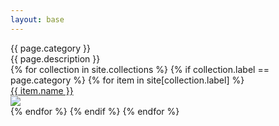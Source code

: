 ```yaml
---
layout: base
---
```

<div class="max-w-screen md:px-20 px-5 text-white font-[Instrument_Serif] my-20">
    <div class="w-2/3">
        <div class="text-[96px] font-[Instrument_Serif] my-10">
            {{ page.category }}
        </div>
        <div class="text-[36px] font-[Instrument_Serif] my-10">
            {{ page.description }}
        </div>
    </div>
    <div class="grid grid-cols-2 gap-5">
    {% for collection in site.collections %}
        {% if collection.label == page.category %}
            {% for item in site[collection.label] %}
            <div class="col-span-1 h-[500px] rounded-3xl bg-[#600000] overflow-hidden relative hover:cursor-pointer">
                <a href="{{ item.url }}">
                    <div class="bg-black transition-opacity ease-in-out duration-300 opacity-0 hover:opacity-85 absolute w-full h-full">
                        <div class="text-[40px] w-full h-full flex justify-center items-center">
                            {{ item.name }} 
                        </div>
                    </div>
                    <img class="w-full h-full object-cover" src="{{site.baseurl}}{{ item.image }}" />
                </a>
            </div>
            {% endfor %}
        {% endif %}
    {% endfor %}  
</div>